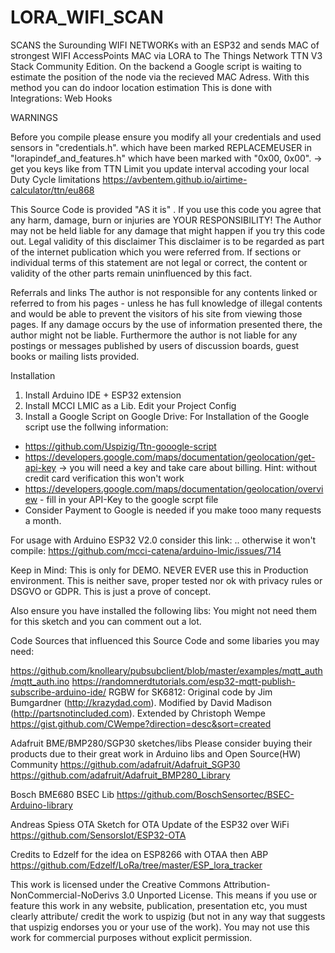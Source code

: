 # LORA_WIFI_SCAN
SCANS the Surounding WIFI NETWORKs with an ESP32 and sends MAC of strongest WIFI AccessPoints MAC via LORA to The Things Network TTN V3 Stack Community Edition.
On the backend a Google script is waiting to estimate the position of the node via the recieved MAC Adress. With this method you can do indoor location estimation
This is done with Integrations: Web Hooks

WARNINGS

Before you compile please ensure you modify all your credentials and used sensors 
in "credentials.h". which have been marked REPLACEMEUSER
in "lorapindef_and_features.h" which have been marked with "0x00, 0x00". -> get you keys like from TTN 
Limit you update interval accoding your local Duty Cycle limitations https://avbentem.github.io/airtime-calculator/ttn/eu868

This Source Code is provided "AS it is" . If you use this code you agree that any harm, damage, burn or injuries are YOUR RESPONSIBILITY! The Author may not be held liable for any damage that might happen if you try this code out.
Legal validity of this disclaimer This disclaimer is to be regarded as part of the internet publication which you were referred from. If sections or individual terms of this statement are not legal or correct, the content or validity of the other parts remain uninfluenced by this fact.

Referrals and links The author is not responsible for any contents linked or referred to from his pages - unless he has full knowledge of illegal contents and would be able to prevent the visitors of his site from viewing those pages. If any damage occurs by the use of information presented there, the author might not be liable. Furthermore the author is not liable for any postings or messages published by users of discussion boards, guest books or mailing lists provided.

Installation
1. Install Arduino IDE + ESP32 extension
2. Install MCCI LMIC as a Lib. Edit your Project Config
3. Install a Google Script on Google Drive: For Installation of the Google script use the follwing information:
- https://github.com/Uspizig/Ttn-gooogle-script
- https://developers.google.com/maps/documentation/geolocation/get-api-key -> you will need a key and take care about billing. Hint: without credit card verification this won't work
- https://developers.google.com/maps/documentation/geolocation/overview - fill in your API-Key to the google scrpt file
- Consider Payment to Google is needed if you make tooo many requests a month.

For usage with Arduino ESP32 V2.0 consider this link: .. otherwise it won't compile: https://github.com/mcci-catena/arduino-lmic/issues/714
 
 
Keep in Mind: This is only for DEMO. NEVER EVER use this in Production environment.
This is neither save, proper tested nor ok with privacy rules or DSGVO or GDPR. This is just a prove of concept.


Also ensure you have installed the following libs: You might not need them for this sketch and you can comment out a lot.

Code Sources that influenced this Source Code and some libaries you may need:

https://github.com/knolleary/pubsubclient/blob/master/examples/mqtt_auth/mqtt_auth.ino
https://randomnerdtutorials.com/esp32-mqtt-publish-subscribe-arduino-ide/
RGBW for SK6812:
Original code by Jim Bumgardner (http://krazydad.com).
Modified by David Madison (http://partsnotincluded.com).
Extended by Christoph Wempe
https://gist.github.com/CWempe?direction=desc&sort=created

Adafruit BME/BMP280/SGP30 sketches/libs
Please consider buying their products due to their great work in Arduino libs and Open Source(HW) Community
https://github.com/adafruit/Adafruit_SGP30
https://github.com/adafruit/Adafruit_BMP280_Library

Bosch BME680 BSEC Lib
https://github.com/BoschSensortec/BSEC-Arduino-library

Andreas Spiess
OTA Sketch for OTA Update of the ESP32 over WiFi
https://github.com/SensorsIot/ESP32-OTA

Credits to Edzelf for the idea on ESP8266 with OTAA then ABP
https://github.com/Edzelf/LoRa/tree/master/ESP_lora_tracker


This work is licensed under the Creative Commons Attribution-NonCommercial-NoDerivs 3.0 Unported License. This means if you use or feature this work in any website, publication, presentation etc, you must clearly attribute/ credit the work to uspizig (but not in any way that suggests that uspizig endorses you or your use of the work). You may not use this work for commercial purposes without explicit permission. 
